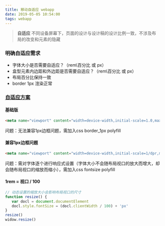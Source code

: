 ```yaml
---
title: 移动自适应 webapp
date: 2019-05-05 10:54:00
tags: webapp
---
```

> <b>自适应</b> 不同设备屏幕下，页面的设计与设计稿的设计比例一致，不涉及布局的改变和元素的隐藏
### 明确自适应需求

- 字体大小是否需要自适应？（rem\百分比 或 px）
- 盒型元素内边距和外边距是否需要自适应？（rem\百分比 或 px）
- 布局百分比保持一致
- border 1px 渲染正常

### [自适应方案](https://github.com/xiaowao/common-lib/tree/master/flexiable)

#### 基础版
``` html
<meta name="viewport" content="width=device-width,initial-scale=1.0,maximum-scale=1.0,user-scalable=no">
```
问题：无法兼容1px边框问题，需加入css border_1px polyfill
#### 兼容1px边框问题
``` html
<meta name="viewport" content="width=device-width,initial-scale=1/dpr,maximum-scale=1/dpr,user-scalable=no">
```
问题：需对字体逐个进行响应式设置（字体大小不会随布局视口的放大而增大，却会随布局视口的缩放而缩小），需加入css fontsize polyfill

#### 1rem = 视口 / 100
``` javascript
// 动态设置的缩放大小会影响布局视口的尺寸
function resize() {
   var docl = document.documentElement
   docl.style.fontSize = (docl.clientWidth / 100) + 'px'
}
resize()
widow.resize()
```
